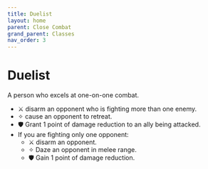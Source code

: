 ```yaml
---
title: Duelist
layout: home
parent: Close Combat
grand_parent: Classes
nav_order: 3
---
```


# Duelist
A person who excels at one-on-one combat.

*  ⚔ disarm an opponent who is fighting more than one enemy.
*  ✧ cause an opponent to retreat.
*  🛡 Grant 1 point of damage reduction to an ally being attacked.
*  If you are fighting only one opponent:
    *  ⚔ disarm an opponent.
    *  ✧ Daze an opponent in melee range.
    *  🛡 Gain 1 point of damage reduction.